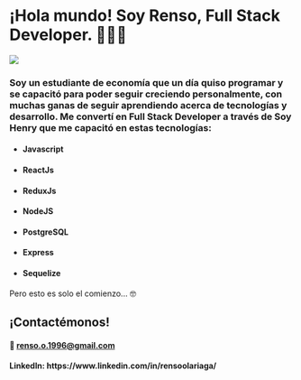 <h1> ¡Hola mundo! Soy Renso, Full Stack Developer. 👋👨‍💻 </h1>

<img src='https://media-exp1.licdn.com/dms/image/C4D16AQHygUcp7tqrdA/profile-displaybackgroundimage-shrink_350_1400/0/1634938202279?e=1640822400&v=beta&t=mi5Kra-BSFn0q2e91u5frHhixReQVsvZQ3WD3tOLCbs'> </img>

<p>

  <h3> Soy un estudiante de economía que un día quiso programar y se capacitó para poder seguir creciendo personalmente, con muchas ganas de seguir aprendiendo acerca de tecnologías y desarrollo. Me convertí en Full Stack Developer a través de Soy Henry que me capacitó en estas tecnologías: </h3>

<ul>

  <li>
    <h4> Javascript </h4>
  </li>
  <li>
    <h4> ReactJs </h4>
  </li>
  <li>
    <h4> ReduxJs </h4>
  </li>
  <li> 
    <h4> NodeJS </h4>
  </li>
  <li>
    <h4> PostgreSQL </h4>
  </li>
  <li> 
    <h4> Express </h4>
  </li>
  <li> 
    <h4> Sequelize </h4>
  </li>

</ul>

Pero esto es solo el comienzo... 🤓


</p>

<h2> ¡Contactémonos! </h2>

<p>


  <a> <h4> 📧 renso.o.1996@gmail.com </h4> </a>

  <h4> LinkedIn:  https://www.linkedin.com/in/rensoolariaga/ </h4>

</p>
